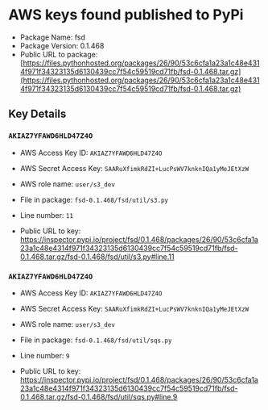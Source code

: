 # AWS keys found published to PyPi

* Package Name: fsd
* Package Version: 0.1.468
* Public URL to package: [https://files.pythonhosted.org/packages/26/90/53c6cfa1a23a1c48e4314f971f34323135d6130439cc7f54c59519cd71fb/fsd-0.1.468.tar.gz](https://files.pythonhosted.org/packages/26/90/53c6cfa1a23a1c48e4314f971f34323135d6130439cc7f54c59519cd71fb/fsd-0.1.468.tar.gz)

## Key Details

### `AKIAZ7YFAWD6HLD47Z4O`

* AWS Access Key ID: `AKIAZ7YFAWD6HLD47Z4O`
* AWS Secret Access Key: `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` 
* AWS role name: `user/s3_dev`
* File in package: `fsd-0.1.468/fsd/util/s3.py`
* Line number: `11`

* Public URL to key: https://inspector.pypi.io/project/fsd/0.1.468/packages/26/90/53c6cfa1a23a1c48e4314f971f34323135d6130439cc7f54c59519cd71fb/fsd-0.1.468.tar.gz/fsd-0.1.468/fsd/util/s3.py#line.11



### `AKIAZ7YFAWD6HLD47Z4O`

* AWS Access Key ID: `AKIAZ7YFAWD6HLD47Z4O`
* AWS Secret Access Key: `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` 
* AWS role name: `user/s3_dev`
* File in package: `fsd-0.1.468/fsd/util/sqs.py`
* Line number: `9`

* Public URL to key: https://inspector.pypi.io/project/fsd/0.1.468/packages/26/90/53c6cfa1a23a1c48e4314f971f34323135d6130439cc7f54c59519cd71fb/fsd-0.1.468.tar.gz/fsd-0.1.468/fsd/util/sqs.py#line.9


